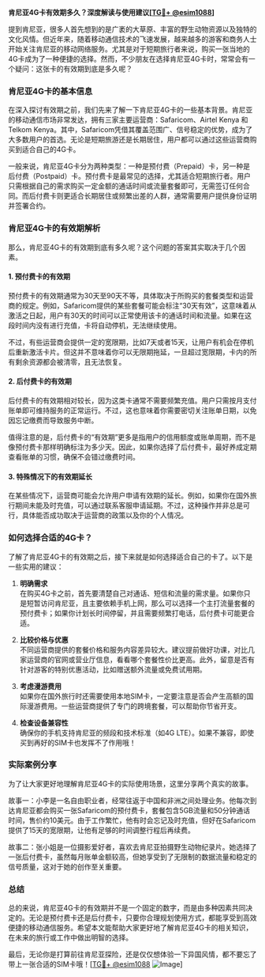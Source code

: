 **肯尼亚4G卡有效期多久？深度解读与使用建议[[TG💪+ @esim1088](https://t.me/s/esim1088)]**

提到肯尼亚，很多人首先想到的是广袤的大草原、丰富的野生动物资源以及独特的文化风情。但近年来，随着移动通信技术的飞速发展，越来越多的游客和商务人士开始关注肯尼亚的移动网络服务。尤其是对于短期旅行者来说，购买一张当地的4G卡成为了一种便捷的选择。然而，不少朋友在选择肯尼亚4G卡时，常常会有一个疑问：这张卡的有效期到底是多久呢？

### 肯尼亚4G卡的基本信息

在深入探讨有效期之前，我们先来了解一下肯尼亚4G卡的一些基本背景。肯尼亚的移动通信市场非常发达，拥有三家主要运营商：Safaricom、Airtel Kenya 和 Telkom Kenya。其中，Safaricom凭借其覆盖范围广、信号稳定的优势，成为了大多数用户的首选。无论是短期旅游还是长期居住，用户都可以通过这些运营商购买到适合自己的4G卡。

一般来说，肯尼亚4G卡分为两种类型：一种是预付费（Prepaid）卡，另一种是后付费（Postpaid）卡。预付费卡是最常见的选择，尤其适合短期旅行者。用户只需根据自己的需求购买一定金额的通话时间或流量套餐即可，无需签订任何合同。而后付费卡则更适合长期居住或频繁出差的人群，通常需要用户提供身份证明并签署合约。

### 肯尼亚4G卡的有效期解析

那么，肯尼亚4G卡的有效期到底有多久呢？这个问题的答案其实取决于几个因素。

#### 1. **预付费卡的有效期**
预付费卡的有效期通常为30天至90天不等，具体取决于所购买的套餐类型和运营商的规定。例如，Safaricom提供的某些套餐可能会标注“30天有效”，这意味着从激活之日起，用户有30天的时间可以正常使用该卡的通话时间和流量。如果在这段时间内没有进行充值，卡将自动停机，无法继续使用。

不过，有些运营商会提供一定的宽限期，比如7天或者15天，让用户有机会在停机后重新激活卡片。但这并不意味着你可以无限期拖延，一旦超过宽限期，卡内的所有剩余资源都会被清零，且无法恢复。

#### 2. **后付费卡的有效期**
后付费卡的有效期相对较长，因为这类卡通常不需要频繁充值。用户只需按月支付账单即可维持服务的正常运行。不过，这也意味着你需要密切关注账单日期，以免因忘记缴费而导致服务中断。

值得注意的是，后付费卡的“有效期”更多是指用户的信用额度或账单周期，而不是像预付费卡那样明确标注为多少天。因此，如果你选择了后付费卡，最好养成定期查看账单的习惯，确保不会错过缴费时间。

#### 3. **特殊情况下的有效期延长**
在某些情况下，运营商可能会允许用户申请有效期的延长。例如，如果你在国外旅行期间未能及时充值，可以通过联系客服申请延期。不过，这种操作并非总是可行，具体能否成功取决于运营商的政策以及你的个人情况。

### 如何选择合适的4G卡？

了解了肯尼亚4G卡的有效期之后，接下来就是如何选择适合自己的卡了。以下是一些实用的建议：

1. **明确需求**  
   在购买4G卡之前，首先要清楚自己对通话、短信和流量的需求量。如果你只是短暂访问肯尼亚，且主要依赖手机上网，那么可以选择一个主打流量套餐的预付费卡；如果你计划长时间停留，并且需要频繁打电话，后付费卡可能更合适。

2. **比较价格与优惠**  
   不同运营商提供的套餐价格和服务内容差异较大。建议提前做好功课，对比几家运营商的官网或营业厅信息，看看哪个套餐性价比更高。此外，留意是否有针对游客的特别优惠活动，比如赠送额外流量或免费试用期。

3. **考虑漫游费用**  
   如果你在国外旅行时还需要使用本地SIM卡，一定要注意是否会产生高额的国际漫游费用。一些运营商提供了专门的跨境套餐，可以帮助你节省开支。

4. **检查设备兼容性**  
   确保你的手机支持肯尼亚的频段和技术标准（如4G LTE）。如果不兼容，即使买到再好的SIM卡也发挥不了作用哦！

### 实际案例分享

为了让大家更好地理解肯尼亚4G卡的实际使用场景，这里分享两个真实的故事。

故事一：小李是一名自由职业者，经常往返于中国和非洲之间处理业务。他每次到达肯尼亚都会购买一张Safaricom的预付费卡，套餐包含5GB流量和50分钟通话时间，售价约10美元。由于工作繁忙，他有时会忘记及时充值，但好在Safaricom提供了15天的宽限期，让他有足够的时间调整行程后再续费。

故事二：张小姐是一位摄影爱好者，喜欢去肯尼亚拍摄野生动物纪录片。她选择了一张后付费卡，虽然每月账单金额较高，但她享受到了无限制的数据流量和稳定的信号质量，这对于她的创作至关重要。

### 总结

总的来说，肯尼亚4G卡的有效期并不是一个固定的数字，而是由多种因素共同决定的。无论是预付费卡还是后付费卡，只要你合理规划使用方式，都能享受到高效便捷的移动通信服务。希望本文能帮助大家更好地了解肯尼亚4G卡的相关知识，在未来的旅行或工作中做出明智的选择。

最后，无论你是打算前往肯尼亚探险，还是仅仅想体验一下异国风情，都不要忘了带上一张合适的SIM卡哦！[[TG💪+ @esim1088](https://t.me/s/esim1088) ![Image](https://i.postimg.cc/4NQfJmqS/Snipaste-2025-05-13-00-14-12.png)]